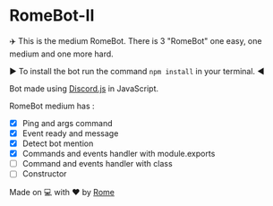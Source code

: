 # RomeBot-II
✈️ This is the medium RomeBot. There is 3 "RomeBot" one easy, one medium and one more hard.

▶️ To install the bot run the command `npm install` in your terminal. ◀️

Bot made using [Discord.js](https://discord.js.org/#/docs/main/stable/general/welcome) in JavaScript.

RomeBot medium has :

- [x] Ping and args command
- [x] Event ready and message
- [x] Detect bot mention
- [x] Commands and events handler with module.exports
- [ ] Command and events handler with class
- [ ] Constructor

Made on 💻 with ❤️ by [Rome](https://discord.com/users/709481084286533773)

